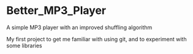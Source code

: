 # Better_MP3_Player
A simple MP3 player with an improved shuffling algorithm

My first project to get me familiar with using git, and to experiment with some libraries
